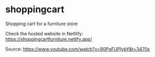 # shoppingcart
Shopping cart for a furniture store

Check the hosted website in Netllify:
https://shoppingcartfurniture.netlify.app/


Source:
https://www.youtube.com/watch?v=90PgFUPIybY&t=3470s
